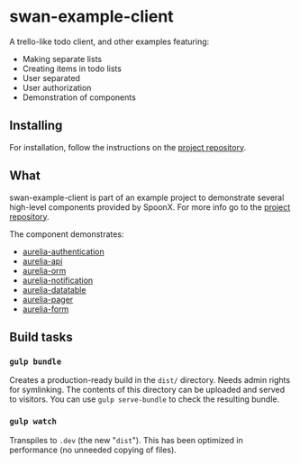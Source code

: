 # swan-example-client

A trello-like todo client, and other examples featuring:

- Making separate lists
- Creating items in todo lists
- User separated
- User authorization
- Demonstration of components

## Installing
For installation, follow the instructions on the [project repository](https://github.com/SpoonX/swan-example).

## What
swan-example-client is part of an example project to demonstrate several high-level components provided by SpoonX. For more info go to the [project repository](https://github.com/SpoonX/swan-example).

The component demonstrates:

- [aurelia-authentication](https://github.com/SpoonX/aurelia-authentication)
- [aurelia-api](https://github.com/SpoonX/aurelia-api)
- [aurelia-orm](https://github.com/SpoonX/aurelia-orm)
- [aurelia-notification](https://github.com/SpoonX/aurelia-notification)
- [aurelia-datatable](https://github.com/SpoonX/aurelia-datatable)
- [aurelia-pager](https://github.com/SpoonX/aurelia-pager)
- [aurelia-form](https://github.com/SpoonX/aurelia-form)

## Build tasks

### `gulp bundle`
Creates a production-ready build in the `dist/` directory. Needs admin rights for symlinking.
The contents of this directory can be uploaded and served to visitors.
You can use `gulp serve-bundle` to check the resulting bundle.

### `gulp watch`
Transpiles to `.dev` (the new "`dist`"). This has been optimized in performance (no unneeded copying of files).
